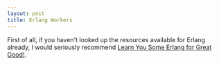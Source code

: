 ```yaml
---
layout: post	
title: Erlang Workers
---
```


First of all, if you haven't looked up the resources available for Erlang already, I would seriously recommend [Learn You Some Erlang for Great Good!](http://learnyousomeerlang.com/).
